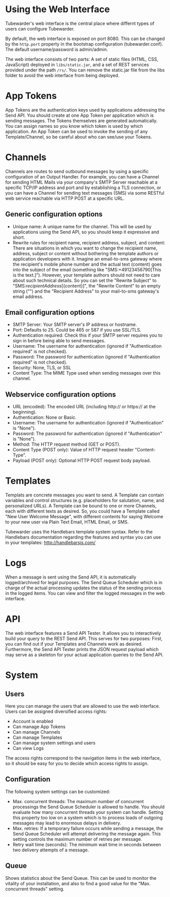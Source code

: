 # Using the Web Interface
Tubewarder's web interface is the central place where differnt types of users can configure Tubewarder.

By default, the web interface is exposed on port 8080. This can be changed by the ```http.port``` property in the bootstrap configuration (tubewarder.conf). The default username/password is admin/admin.

The web interface consists of two parts: A set of static files (HTML, CSS, JavaScript) deployed in ```libs/static.jar```, and a set of REST services provided under the path ```/rs/```. You can remove the static.jar file from the libs folder to avoid the web interface from being deployed.

# App Tokens
App Tokens are the authentication keys used by applications addressing the Send API. You should create at one App Token per application which is sending messages. The Tokens themselves are generated automatically. You can assign names so you know which token is used by which application. An App Token can be used to invoke the sending of any Template/Channel, so be careful about who can see/use your Tokens.

# Channels
Channels are routes to send outbound messages by using a specific configuration of an Output Handler. For example, you can have a Channel for sending HTML Mails via your company's SMTP Server reachable at a specific TCP/IP address and port and by establishing a TLS connection, or you can have a Channel for sending text messages (SMS) via some RESTful web service reachable via HTTP POST at a specific URL.

## Generic configuration options
* Unique name: A unique name for the channel. This will be used by applications using the Send API, so you should keep it expressive and short.
* Rewrite rules for recipient name, recipient address, subject, and content: There are situations in which you want to change the recipient name, address, subject or content without bothering the template authors or application developers with it. Imagine an email-to-sms gateway where the recipient's mobile phone number and the actual text (content) goes into the subject of the email (something like "SMS:+49123456790[This is the text.]"). However, your template authors should not need to care about such technical details. So you can set the "Rewrite Subject" to "SMS:${recipientAddress}[${content}]", the "Rewrite Content" to an empty string ("") and the "Recipient Address" to your mail-to-sms gateway's email address.

## Email configuration options
* SMTP Server: Your SMTP server's IP address or hostname.
* Port: Defaults to 25. Could be 465 or 587 if you use SSL/TLS.
* Authentication required: Check this if your SMTP server requires you to sign in before being able to send messages.
* Username: The username for authentication (ignored if "Authentication required" is not checked).
* Password: The password for authentication (ignored if "Authentication required" is not checked).
* Security: None, TLS, or SSL
* Content Type: The MIME Type used when sending messages over this channel.

## Webservice configuration options
* URL (encoded): The encoded URL (including http:// or https:// at the beginning).
* Authentication: None or Basic.
* Username: The username for authentication (ignored if "Authentication" is "None").
* Password: The password for authentication (ignored if "Authentication" is "None").
* Method: The HTTP request method (GET or POST).
* Content Type (POST only): Value of HTTP request header "Content-Type".
* Payload (POST only): Optional HTTP POST request body payload. 

# Templates
Templats are concrete messages you want to send. A Template can contain variables and control structures (e.g. placeholders for salutation, name, and personalized URLs). A Template can be bound to one or more Channels, each with different texts as desired. So, you could have a Template called "New User Welcome Message", with different contents for saying Welcome to your new user via Plain Text Email, HTML Email, or SMS.

Tubewarder uses the Handlebars template system syntax. Refer to the Handlebars documentation regarding the features and syntax you can use in your templates: http://handlebarsjs.com/

# Logs
When a message is sent using the Send API, it is automatically logged/archived for legal purposes. The Send Queue Scheduler which is in charge of the actual processing updates the status of the sending process in the logged items. You can view and filter the logged messages in the web interface.

# API
The web interface features a Send API Tester. It allows you to interactively build your query to the REST Send API. This serves for two purposes: First, you can find out if your Templates and Channels work as desired. Furthermore, the Send API Tester prints the JSON request payload which may serve as a skeleton for your actual application queries to the Send API.

# System
## Users
Here you can manage the users that are allowed to use the web interface. Users can be assigned diversified access rights:

* Account is enabled
* Can manage App Tokens
* Can manage Channels
* Can manage Templates
* Can manage system settings and users
* Can view Logs

The access rights correspond to the navigation items in the web interface, so it should be easy for you to decide which access rights to assign.

## Configuration
The following system settings can be customized:

* Max. concurrent threads: The maximum number of concurrent processings the Send Queue Scheduler is allowed to handle. You should evaluate how many concurrent threads your system can handle. Setting this property too low on a system which is to process loads of outgoing messages may lead to enormous delays in delivery.
* Max. retries: If a temporary failure occurs while sending a message, the Send Queue Scheduler will attempt delivering the message again. This setting controls the maximum number of retries per message.
* Retry wait time (seconds): The minimum wait time in seconds between two delivery attempts of a message.

## Queue
Shows statistics about the Send Queue. This can be used to monitor the vitality of your installation, and also to find a good value for the "Max. concurrent threads" setting.
